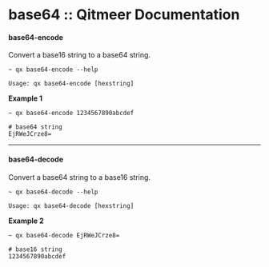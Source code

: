 # base64 :: Qitmeer Documentation

#### base64-encode <a href="#base64-encode" id="base64-encode"></a>

Convert a base16 string to a base64 string.

```
~ qx base64-encode --help

Usage: qx base64-encode [hexstring]
```

**Example 1**

```
~ qx base64-encode 1234567890abcdef

# base64 string
EjRWeJCrze8=
```

***

#### base64-decode <a href="#base64-decode" id="base64-decode"></a>

Convert a base64 string to a base16 string.

```
~ qx base64-decode --help

Usage: qx base64-decode [hexstring]
```

**Example 2**

```
~ qx base64-decode EjRWeJCrze8=

# base16 string
1234567890abcdef
```
